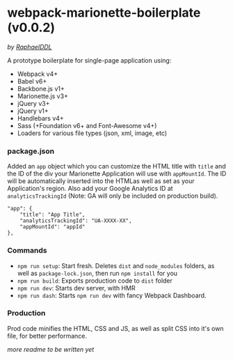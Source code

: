 # webpack-marionette-boilerplate (v0.0.2)

_by [RaphaelDDL](http://raphaelddl.com)_

A prototype boilerplate for single-page application using:

- Webpack v4+
- Babel v6+
- Backbone.js v1+
- Marionette.js v3+
- jQuery v3+
- jQuery v1+
- Handlebars v4+
- Sass (+Foundation v6+ and Font-Awesome v4+)
- Loaders for various file types (json, xml, image, etc)

### package.json

Added an `app` object which you can customize the HTML title with `title` and the ID of the div your Marionette Application will use with `appMountId`. The ID will be automatically inserted into the HTMLas well as set as your Application's region. Also add your Google Analytics ID at `analyticsTrackingId` (Note: GA will only be included on production build).

    "app": {
        "title": "App Title",
        "analyticsTrackingId": "UA-XXXX-XX",
        "appMountId": "appId"
    },


### Commands

- `npm run setup`: Start fresh. Deletes `dist` and `node_modules` folders, as well as `package-lock.json`, then run `npm install` for you
-  `npm run build`: Exports production code to `dist` folder
-  `npm run dev`: Starts dev server, with HMR
-  `npm run dash`: Starts `npm run dev` with fancy Webpack Dashboard.


### Production

Prod code minifies the HTML, CSS and JS, as well as split CSS into it's own file, for better performance. 


_more readme to be written yet_
